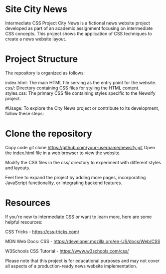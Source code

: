 # Site City News


Intermediate CSS Project
City News is a fictional news website project developed as part of an academic assignment focusing on intermediate CSS concepts. This project shows the application of CSS techniques to create a news website layout.

# Project Structure

The repository is organized as follows:

index.html: The main HTML file serving as the entry point for the website.
css/: Directory containing CSS files for styling the HTML content.
styles.css: The primary CSS file containing styles specific to the Newsify project.

#Usage:
To explore the City News project or contribute to its development, follow these steps:

# Clone the repository

Copy code
git clone https://github.com/your-username/newsify.git
Open the index.html file in a web browser to view the website.

Modify the CSS files in the css/ directory to experiment with different styles and layouts.

Feel free to expand the project by adding more pages, incorporating JavaScript functionality, or integrating backend features.

# Resources
If you're new to intermediate CSS or want to learn more, here are some helpful resources:

CSS Tricks - https://css-tricks.com/ 

MDN Web Docs: CSS - https://developer.mozilla.org/en-US/docs/Web/CSS

W3Schools CSS Tutorial - https://www.w3schools.com/css/


Please note that this project is for educational purposes and may not cover all aspects of a production-ready news website implementation.
